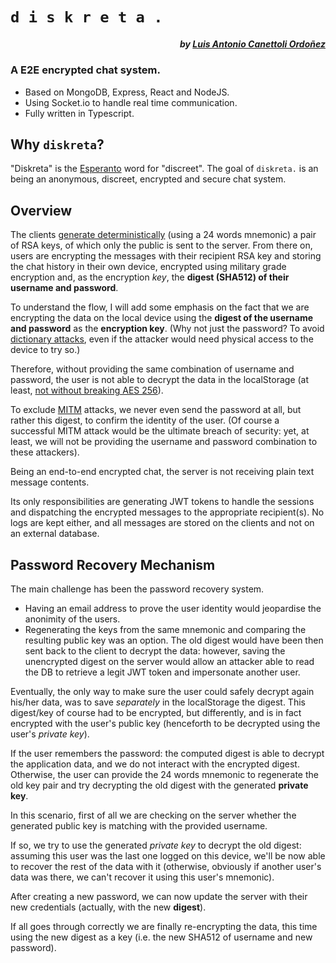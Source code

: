 # `d i s k r e t a .`

##### <div align="right">by [Luis Antonio Canettoli Ordoñez](http://luisanton.io)</div>
### A E2E encrypted chat system.

- Based on MongoDB, Express, React and NodeJS.
- Using Socket.io to handle real time communication.
- Fully written in Typescript.

## Why `diskreta`?

"Diskreta" is the [Esperanto](https://en.wikipedia.org/wiki/Esperanto) word for "discreet".
The goal of `diskreta.` is an being an anonymous, discreet, encrypted and secure chat system.

## Overview

The clients [generate deterministically](https://stackoverflow.com/questions/72047474/how-to-generate-safe-rsa-keys-deterministically-using-a-seed/72047475#72047475) (using a 24 words mnemonic) a pair of RSA keys, of which only the public is sent to the server.
From there on, users are encrypting the messages with their recipient RSA key and storing the chat history in their own device, encrypted using military grade encryption and, as the encryption _key_, the **digest (SHA512) of their username and password**. 

To understand the flow, I will add some emphasis on the fact that we are encrypting the data on the local device using the **digest of the username and password** as the **encryption key**. (Why not just the password? To avoid [dictionary attacks](https://en.wikipedia.org/wiki/Dictionary_attack), even if the attacker would need physical access to the device to try so.)

Therefore, without providing the same combination of username and password, the user is not able to decrypt the data in the localStorage (at least, [not without breaking AES 256](https://crypto.stackexchange.com/questions/46559/what-are-the-chances-that-aes-256-encryption-is-cracked)). 

To exclude [MITM](https://en.wikipedia.org/wiki/Man-in-the-middle_attack) attacks, we never even send the password at all, but rather this digest, to confirm the identity of the user. (Of course a successful MITM attack would be the ultimate breach of security: yet, at least, we will not be providing the username and password combination to these attackers).

Being an end-to-end encrypted chat, the server is not receiving plain text message contents.

Its only responsibilities are generating JWT tokens to handle the sessions and dispatching the encrypted messages to the appropriate recipient(s).
No logs are kept either, and all messages are stored on the clients and not on an external database.

## Password Recovery Mechanism

The main challenge has been the password recovery system.

- Having an email address to prove the user identity would jeopardise the anonimity of the users. 
- Regenerating the keys from the same mnemonic and comparing the resulting public key was an option. The old digest would have been then sent back to the client to decrypt the data: however, saving the unencrypted digest on the server would allow an attacker able to read the DB to retrieve a legit JWT token and impersonate another user.

Eventually, the only way to make sure the user could safely decrypt again his/her data, was to save _separately_ in the localStorage the digest. This digest/key of course had to be encrypted, but differently, and is in fact encrypted with the user's public key (henceforth to be decrypted using the user's _private key_).

If the user remembers the password: the computed digest is able to decrypt the application data, and we do not interact with the encrypted digest.
Otherwise, the user can provide the 24 words mnemonic to regenerate the old key pair and try decrypting the old digest with the generated **private key**.

In this scenario, first of all we are checking on the server whether the generated public key is matching with the provided username.

If so, we try to use the generated _private key_ to decrypt the old digest: assuming this user was the last one logged on this device, we'll be now able to recover the rest of the data with it (otherwise, obviously if another user's data was there, we can't recover it using this user's mnemonic).

After creating a new password, we can now update the server with their new credentials (actually, with the new **digest**).

If all goes through correctly we are finally re-encrypting the data, this time using the new digest as a key (i.e. the new SHA512 of username and new password).
